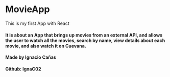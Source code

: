 # MovieApp
This is my first App with React

#### It is about an App that brings up movies from an external API, and allows the user to watch all the movies, search by name, view details about each movie, and also watch it on Cuevana.

#### Made by Ignacio Cañas
#### Github: IgnaC02
